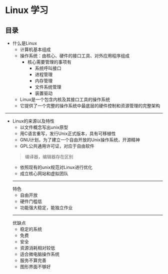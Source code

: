 # Linux 学习
## 目录

* 什么是Linux
    * 计算机基本组成
    * 操作系统：由核心、硬件的接口工具、对外应用程序组成
        * 核心需要管理的事项有
            * 系统呼叫接口
            * 进程管理
            * 内存管理
            * 文件系统管理
            * 装置驱动
    * Linux是一个包含内核及其接口工具的操作系统
    * 它提供了一个完整的操作系统中最底层的硬件控制和资源管理的完整架构
---
* Linux的来源以及特性
   * 以文件概念写出unix原型
   * 用C语言重写，发行Unix正式版本，具有可移植性
   * GNU计划，为了建立一个自由开放的Unix操作系统，开源精神
   * GPL公共通用许可证，对应于自由软件
   > 编译器，编辑器存在区别
   * 依照现有的unix规范对Linux进行优化
   * 成立核心网站和虚拟团队
   --- 
   特色
   * 自由开放
   * 硬件门槛低
   * 功能强大稳定，能独立作业
   ---
   优缺点
   * 稳定的系统
   * 免费
   * 安全
   * 资源消耗相对较低
   * 适合微电脑操作系统
   * 服务不算完善
   * 图形界面不够好


   
